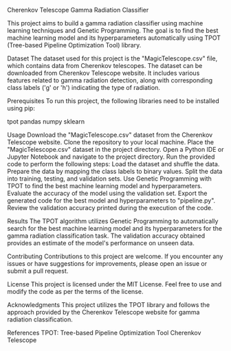 Cherenkov Telescope Gamma Radiation Classifier


This project aims to build a gamma radiation classifier using machine learning techniques and Genetic Programming. The goal is to find the best machine learning model and its hyperparameters automatically using TPOT (Tree-based Pipeline Optimization Tool) library.

Dataset
The dataset used for this project is the "MagicTelescope.csv" file, which contains data from Cherenkov telescopes. The dataset can be downloaded from Cherenkov Telescope website. It includes various features related to gamma radiation detection, along with corresponding class labels ('g' or 'h') indicating the type of radiation.

Prerequisites
To run this project, the following libraries need to be installed using pip:

tpot
pandas
numpy
sklearn

Usage
Download the "MagicTelescope.csv" dataset from the Cherenkov Telescope website.
Clone the repository to your local machine.
Place the "MagicTelescope.csv" dataset in the project directory.
Open a Python IDE or Jupyter Notebook and navigate to the project directory.
Run the provided code to perform the following steps:
Load the dataset and shuffle the data.
Prepare the data by mapping the class labels to binary values.
Split the data into training, testing, and validation sets.
Use Genetic Programming with TPOT to find the best machine learning model and hyperparameters.
Evaluate the accuracy of the model using the validation set.
Export the generated code for the best model and hyperparameters to "pipeline.py".
Review the validation accuracy printed during the execution of the code.

Results
The TPOT algorithm utilizes Genetic Programming to automatically search for the best machine learning model and its hyperparameters for the gamma radiation classification task. The validation accuracy obtained provides an estimate of the model's performance on unseen data.

Contributing
Contributions to this project are welcome. If you encounter any issues or have suggestions for improvements, please open an issue or submit a pull request.

License
This project is licensed under the MIT License. Feel free to use and modify the code as per the terms of the license.

Acknowledgments
This project utilizes the TPOT library and follows the approach provided by the Cherenkov Telescope website for gamma radiation classification.

References
TPOT: Tree-based Pipeline Optimization Tool
Cherenkov Telescope
